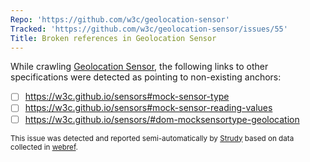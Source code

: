 ```yaml
---
Repo: 'https://github.com/w3c/geolocation-sensor'
Tracked: 'https://github.com/w3c/geolocation-sensor/issues/55'
Title: Broken references in Geolocation Sensor
---
```


While crawling [Geolocation Sensor](https://w3c.github.io/geolocation-sensor/), the following links to other specifications were detected as pointing to non-existing anchors:
* [ ] https://w3c.github.io/sensors#mock-sensor-type
* [ ] https://w3c.github.io/sensors#mock-sensor-reading-values
* [ ] https://w3c.github.io/sensors/#dom-mocksensortype-geolocation

<sub>This issue was detected and reported semi-automatically by [Strudy](https://github.com/w3c/strudy/) based on data collected in [webref](https://github.com/w3c/webref/).</sub>
